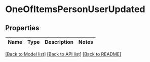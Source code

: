 # OneOfItemsPersonUserUpdated

## Properties
Name | Type | Description | Notes
------------ | ------------- | ------------- | -------------

[[Back to Model list]](../../README.md#documentation-for-models) [[Back to API list]](../../README.md#documentation-for-api-endpoints) [[Back to README]](../../README.md)


